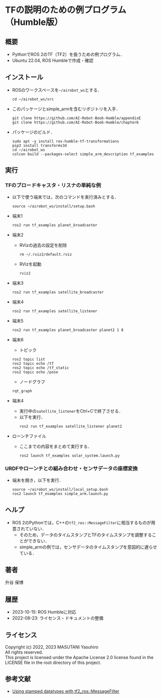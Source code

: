 # TFの説明のための例プログラム（Humble版）

## 概要

- PythonでROS 2のTF（TF2）を扱うための例プログラム．
- Ubuntu 22.04, ROS Humbleで作成・確認

## インストール

- ROSのワークスペースを`~/airobot_ws`とする．
  ```
  cd ~/airobot_ws/src
  ```

- このパッケージとsimple_armを含むリポジトリを入手．
  ```
  git clone https://github.com/AI-Robot-Book-Humble/appendixE
  git clone https://github.com/AI-Robot-Book-Humble/chapter6
  ```
- パッケージのビルド．
  ```
  sudo apt -y install ros-humble-tf-transformations
  pip3 install transforms3d
  cd ~/airobot_ws
  colcon build --packages-select simple_arm_description tf_examples
  ```

## 実行

### TFのブロードキャスタ・リスナの単純な例

- 以下で使う端末では，次のコマンドを実行済みとする．
  ```
  source ~/airobot_ws/install/setup.bash
  ```
- 端末1
  ```
  ros2 run tf_examples planet_broadcaster
  ```

- 端末2
  - RVizの過去の設定を削除
    ```
    rm ~/.rviz2/default.rviz
    ```
  - RVizを起動
    ```
    rviz2
    ```

- 端末3
  ```
  ros2 run tf_examples satellite_broadcaster
  ```

- 端末4
  ```
  ros2 run tf_examples satellite_listener
  ```

- 端末5
  ```
  ros2 run tf_examples planet_broadcaster planet2 1 8
  ```

- 端末6
  - トピック
  ```
  ros2 topic list
  ros2 topic echo /tf
  ros2 topic echo /tf_static
  ros2 topic echo /pose
  ```
  - ノードグラフ
  ```
  rqt_graph
  ```
- 端末4
  - 実行中の`satellite_listener`をCtrl+Cで終了させる．
  - 以下を実行．
    ```
    ros2 run tf_examples satellite_listener planet2
    ```

- ローンチファイル
  - ここまでの内容をまとめて実行する．
    ```
    ros2 launch tf_examples solar_system.launch.py 
    ```

### URDFやローンチとの組み合わせ・センサデータの座標変換

- 端末を開き，以下を実行．
  ```
  source ~/airobot_ws/install/local_setup.bash
  ros2 launch tf_examples simple_arm.launch.py
  ```

## ヘルプ

- ROS 2のPythonでは，C++の`tf2_ros::MessageFilter`に相当するものが用意されていない．
  - そのため，データのタイムスタンプとTFのタイムスタンプを調整することができない．
  - simple_armの例では，センサデータのタイムスタンプを意図的に遅らせている．

## 著者

升谷 保博

## 履歴

- 2023-10-15: ROS Humbleに対応
- 2022-08-23: ライセンス・ドキュメントの整備

## ライセンス

Copyright (c) 2022, 2023 MASUTANI Yasuhiro  
All rights reserved.  
This project is licensed under the Apache License 2.0 license found in the LICENSE file in the root directory of this project.

## 参考文献

- [Using stamped datatypes with tf2_ros::MessageFilter](https://docs.ros.org/en/humble/Tutorials/Intermediate/Tf2/Using-Stamped-Datatypes-With-Tf2-Ros-MessageFilter.html)